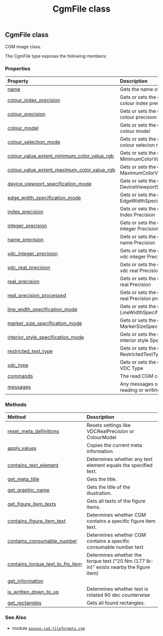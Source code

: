 ﻿---
title: CgmFile class
second_title: Aspose.CAD for Python via .NET API References
description: 
type: docs
weight: 10
url: /python-net/aspose.cad.fileformats.cgm/cgmfile/
is_root: false
---

## CgmFile class

CGM image class.



The CgmFile type exposes the following members:

### Properties
| Property | Description |
| :- | :- |
| [name](/cad/python-net/aspose.cad.fileformats.cgm/cgmfile/name) | Gets the name of the file |
| [colour_index_precision](/cad/python-net/aspose.cad.fileformats.cgm/cgmfile/colour_index_precision) | Gets or sets the current reading colour index precision |
| [colour_precision](/cad/python-net/aspose.cad.fileformats.cgm/cgmfile/colour_precision) | Gets or sets the current reading colour precision |
| [colour_model](/cad/python-net/aspose.cad.fileformats.cgm/cgmfile/colour_model) | Gets or sets the current reading colour model |
| [colour_selection_mode](/cad/python-net/aspose.cad.fileformats.cgm/cgmfile/colour_selection_mode) | Gets or sets the current reading colour selecion mode |
| [colour_value_extent_minimum_color_value_rgb](/cad/python-net/aspose.cad.fileformats.cgm/cgmfile/colour_value_extent_minimum_color_value_rgb) | Gets or sets the current reading MinimumColorValueRGB |
| [colour_value_extent_maximum_color_value_rgb](/cad/python-net/aspose.cad.fileformats.cgm/cgmfile/colour_value_extent_maximum_color_value_rgb) | Gets or sets the current reading MaximumColorValueRGB |
| [device_viewport_specification_mode](/cad/python-net/aspose.cad.fileformats.cgm/cgmfile/device_viewport_specification_mode) | Gets or sets the current reading DeviceViewportSpecificationMode |
| [edge_width_specification_mode](/cad/python-net/aspose.cad.fileformats.cgm/cgmfile/edge_width_specification_mode) | Gets or sets the current reading EdgeWidthSpecificationMode |
| [index_precision](/cad/python-net/aspose.cad.fileformats.cgm/cgmfile/index_precision) | Gets or sets the current reading Index Precision |
| [integer_precision](/cad/python-net/aspose.cad.fileformats.cgm/cgmfile/integer_precision) | Gets or sets the current reading integer Precision |
| [name_precision](/cad/python-net/aspose.cad.fileformats.cgm/cgmfile/name_precision) | Gets or sets the current reading name Precision |
| [vdc_integer_precision](/cad/python-net/aspose.cad.fileformats.cgm/cgmfile/vdc_integer_precision) | Gets or sets the current reading vdc integer Precision |
| [vdc_real_precision](/cad/python-net/aspose.cad.fileformats.cgm/cgmfile/vdc_real_precision) | Gets or sets the current reading vdc real Precision |
| [real_precision](/cad/python-net/aspose.cad.fileformats.cgm/cgmfile/real_precision) | Gets or sets the current reading real Precision |
| [real_precision_processed](/cad/python-net/aspose.cad.fileformats.cgm/cgmfile/real_precision_processed) | Gets or sets the current reading real Precision processed flag |
| [line_width_specification_mode](/cad/python-net/aspose.cad.fileformats.cgm/cgmfile/line_width_specification_mode) | Gets or sets the current reading LineWidthSpecificationMode |
| [marker_size_specification_mode](/cad/python-net/aspose.cad.fileformats.cgm/cgmfile/marker_size_specification_mode) | Gets or sets the current reading MarkerSizeSpecificationMode |
| [interior_style_specification_mode](/cad/python-net/aspose.cad.fileformats.cgm/cgmfile/interior_style_specification_mode) | Gets or sets the current reading interior style SpecificationMode |
| [restricted_text_type](/cad/python-net/aspose.cad.fileformats.cgm/cgmfile/restricted_text_type) | Gets or sets the current reading RestrictedTextType |
| [vdc_type](/cad/python-net/aspose.cad.fileformats.cgm/cgmfile/vdc_type) | Gets or sets the current reading VDC Type |
| [commands](/cad/python-net/aspose.cad.fileformats.cgm/cgmfile/commands) | The read CGM commands |
| [messages](/cad/python-net/aspose.cad.fileformats.cgm/cgmfile/messages) | Any messages occured while reading or writing the file |


### Methods
| Method | Description |
| :- | :- |
| [reset_meta_definitions](/cad/python-net/aspose.cad.fileformats.cgm/cgmfile/reset_meta_definitions/#) | Resets settings like VDCRealPrecision or ColourModel |
| [apply_values](/cad/python-net/aspose.cad.fileformats.cgm/cgmfile/apply_values/#aspose.cad.fileformats.cgm.CgmFile) | Copies the current meta information |
| [contains_text_element](/cad/python-net/aspose.cad.fileformats.cgm/cgmfile/contains_text_element/#str) | Determines whether any text element equals the specified text. |
| [get_meta_title](/cad/python-net/aspose.cad.fileformats.cgm/cgmfile/get_meta_title/#) | Gets the title. |
| [get_graphic_name](/cad/python-net/aspose.cad.fileformats.cgm/cgmfile/get_graphic_name/#) | Gets the title of the illustration. |
| [get_figure_item_texts](/cad/python-net/aspose.cad.fileformats.cgm/cgmfile/get_figure_item_texts/#bool) | Gets all texts of the figure items. |
| [contains_figure_item_text](/cad/python-net/aspose.cad.fileformats.cgm/cgmfile/contains_figure_item_text/#str) | Determines whether CGM contains a specific figure item text. |
| [contains_consumable_number](/cad/python-net/aspose.cad.fileformats.cgm/cgmfile/contains_consumable_number/#str) | Determines whether CGM contains a specific consumable number text |
| [contains_torque_text_to_fig_item](/cad/python-net/aspose.cad.fileformats.cgm/cgmfile/contains_torque_text_to_fig_item/#str-str) | Determines whether the torque text ("20 Nm (177 lb-in)" exists nearby the figure item) |
| [get_information](/cad/python-net/aspose.cad.fileformats.cgm/cgmfile/get_information/#aspose.cad.fileformats.cgm.commands.TextCommand) |  |
| [is_written_down_to_up](/cad/python-net/aspose.cad.fileformats.cgm/cgmfile/is_written_down_to_up/#aspose.cad.fileformats.cgm.commands.TextCommand) | Determines whether text is rotated 90 dec counterwise |
| [get_rectangles](/cad/python-net/aspose.cad.fileformats.cgm/cgmfile/get_rectangles/#) | Gets all found rectangles. |



### See Also
* module [`aspose.cad.fileformats.cgm`](..)
